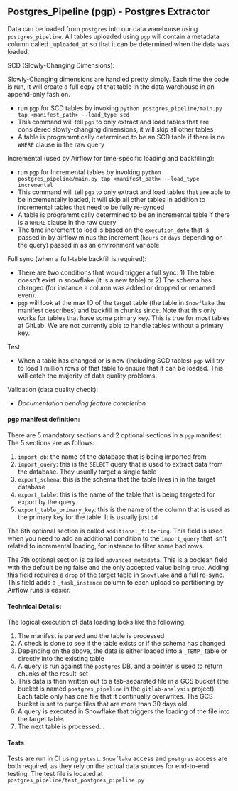 ## Postgres_Pipeline (pgp) - Postgres Extractor

Data can be loaded from `postgres` into our data warehouse using `postgres_pipeline`.
All tables uploaded using `pgp` will contain a metadata column called `_uploaded_at` so that it can be determined when the data was loaded.

SCD (Slowly-Changing Dimensions):

Slowly-Changing dimensions are handled pretty simply. Each time the code is run, it will create a full copy of that table in the data warehouse in an append-only fashion.

* run `pgp` for SCD tables by invoking `python postgres_pipeline/main.py tap <manifest_path> --load_type scd`
* This command will tell `pgp` to only extract and load tables that are considered slowly-changing dimensions, it will skip all other tables
* A table is programmtically determined to be an SCD table if there is no `WHERE` clause in the raw query

Incremental (used by Airflow for time-specific loading and backfilling):

* run `pgp` for Incremental tables by invoking `python postgres_pipeline/main.py tap <manifest_path> --load_type incremental`
* This command will tell `pgp` to only extract and load tables that are able to be incrementally loaded, it will skip all other tables in addition to incremental tables that need to be fully re-synced
* A table is programmtically determined to be an incremental table if there is a `WHERE` clause in the raw query
* The time increment to load is based on the `execution_date` that is passed in by airflow minus the increment (`hours` or `days` depending on the query) passed in as an environment variable

Full sync (when a full-table backfill is required):

* There are two conditions that would trigger a full sync: 1) The table doesn't exist in snowflake (it is a new table) or 2) The schema has changed (for instance a column was added or dropped or renamed even).
* `pgp` will look at the max ID of the target table (the table in `Snowflake` the manifest describes) and backfill in chunks since. Note that this only works for tables that have some primary key. This is true for most tables at GitLab. We are not currently able to handle tables without a primary key.

Test:

* When a table has changed or is new (including SCD tables) `pgp` will try to load 1 million rows of that table to ensure that it can be loaded. This will catch the majority of data quality problems.

Validation (data quality check):

* _Documentation pending feature completion_

#### pgp manifest definition:

There are 5 mandatory sections and 2 optional sections in a `pgp` manifest.
The 5 sections are as follows:

1. `import_db`: the name of the database that is being imported from
1. `import_query`: this is the `SELECT` query that is used to extract data from the database. They usually target a single table
1. `export_schema`: this is the schema that the table lives in in the target database
1. `export_table`: this is the name of the table that is being targeted for export by the query
1. `export_table_primary_key`: this is the name of the column that is used as the primary key for the table. It is usually just `id`

The 6th optional section is called `additional_filtering`.
This field is used when you need to add an additional condition to the `import_query` that isn't related to incremental loading, for instance to filter some bad rows.

The 7th optional section is called `advanced_metadata`. This is a boolean field with the default being false and the only accepted value being `true`.
Adding this field requires a `drop` of the target table in `Snowflake` and a full re-sync. This field adds a `_task_instance` column to each upload so partitioning by Airflow runs is easier.

#### Technical Details:

The logical execution of data loading looks like the following:

1. The manifest is parsed and the table is processed
1. A check is done to see if the table exists or if the schema has changed
1. Depending on the above, the data is either loaded into a `_TEMP_` table or directly into the existing table
1. A query is run against the `postgres` DB, and a pointer is used to return chunks of the result-set
1. This data is then written out to a tab-separated file in a GCS bucket (the bucket is named `postgres_pipeline` in the `gitlab-analysis` project). Each table only has one file that it continually overwrites. The GCS bucket is set to purge files that are more than 30 days old.
1. A query is executed in Snowflake that triggers the loading of the file into the target table.
1. The next table is processed...

#### Tests

Tests are run in CI using `pytest`. `Snowflake` access and `postgres` access are both required, as they rely on the actual data sources for end-to-end testing.
The test file is located at `postgres_pipeline/test_postgres_pipeline.py`
